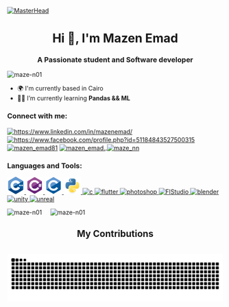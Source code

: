 [![MasterHead](https://storage.googleapis.com/replit/images/1686628398900_9650e8f289c3333cdff29f8d00a77e06.gif)](https://rishavchanda.io)
<h1 align="center">Hi 👋, I'm Mazen Emad</h1>
<h3 align="center">A Passionate student and Software developer</h3>

<p align="left"> <img src="https://komarev.com/ghpvc/?username=maze-n01&label=Profile%20views&color=1F75FE&style=badge" alt="maze-n01" /> </p>

- 🌍 I'm currently based in Cairo
- 👨‍💻 I’m currently learning **Pandas && ML**

<h3 align="left">Connect with me:</h3>
<p align="left">


<a href="https://www.linkedin.com/in/mazenemad/" target="blank"><img align="center" src="https://raw.githubusercontent.com/rahuldkjain/github-profile-readme-generator/master/src/images/icons/Social/linked-in-alt.svg" alt="https://www.linkedin.com/in/mazenemad/" height="30" width="40" /></a>
<a href="https://www.facebook.com/profile.php?id=51164848527500315" target="blank"><img align="center" src="https://raw.githubusercontent.com/rahuldkjain/github-profile-readme-generator/master/src/images/icons/Social/facebook.svg" alt="https://www.facebook.com/profile.php?id=51184843527500315" height="30" width="40" /></a>
<a href="https://www.kaggle.com/mazenemad81" target="blank"><img align="center" src="https://raw.githubusercontent.com/rahuldkjain/github-profile-readme-generator/master/src/images/icons/Social/kaggle.svg" alt="mazen_emad81" height="30" width="40" /></a>
<a href="https://codeforces.com/profile/mazen_emad." target="blank"><img align="center" src="https://raw.githubusercontent.com/rahuldkjain/github-profile-readme-generator/master/src/images/icons/Social/codeforces.svg" alt="mazen_emad." height="30" width="40" />
<a href="https://www.hackerrank.com/maze_nn" target="blank"><img align="center" src="https://raw.githubusercontent.com/rahuldkjain/github-profile-readme-generator/master/src/images/icons/Social/hackerrank.svg" alt="maze_nn" height="30" width="40" /></a>
</a>
</p>

<h3 align="left">Languages and Tools:</h3>
<p align="left"> 
  <a href="https://www.w3schools.com/cpp/" target="_blank" rel="noreferrer"> <img src="https://raw.githubusercontent.com/devicons/devicon/master/icons/cplusplus/cplusplus-original.svg" alt="cplusplus" width="40" height="40"/> </a> 
  <a href="https://www.w3schools.com/cs/" target="_blank" rel="noreferrer"> <img src="https://raw.githubusercontent.com/devicons/devicon/master/icons/csharp/csharp-original.svg" alt="csharp" width="40" height="40"/> </a> 
  <a href="https://www.cprogramming.com/" target="_blank" rel="noreferrer"> <img src="https://raw.githubusercontent.com/devicons/devicon/master/icons/c/c-original.svg" alt="c" width="40" height="40"/> </a>  
  <a href="https://www.python.org" target="_blank" rel="noreferrer"> <img src="https://raw.githubusercontent.com/devicons/devicon/master/icons/python/python-original.svg" alt="python" width="40" height="40"/> </a> 
  <a href="https://www.mysql.com/" target="_blank" rel="noreferrer"> <img src="https://images.ctfassets.net/o7xu9whrs0u9/3wmYS3g0nAFXJggA2aQskT/879edc25907953b6d1f30deb7e7f58f7/logo-mysql-mysql-logo-png-images-are-download-crazypng-21.png" alt="c" width="40" height="40"/> </a>
  <a href="https://flutter.dev" target="_blank" rel="noreferrer"> <img src="https://www.vectorlogo.zone/logos/flutterio/flutterio-icon.svg" alt="flutter" width="40" height="40"/> </a> 
  <a href="https://www.photoshop.com/en" target="_blank" rel="noreferrer"> <img src="https://avatars.githubusercontent.com/u/4542585?s=280&v=4" alt="photoshop" width="40" height="40"/> </a>
  <a href="https://www.image-line.com/" target="_blank" rel="noreferrer"> <img src="https://github.com/MAZE-N01/MAZE-N01/assets/129573109/3d34d03a-6d42-492f-b3c5-68d9942947ed" alt="FlStudio" width="40" height="40"/> </a>
  <a href="https://www.blender.org/" target="_blank" rel="noreferrer"> <img src="https://icons.veryicon.com/png/System/Captiva/blender.png" alt="blender" width="40" height="40"/> </a> 
  <a href="https://unity.com/" target="_blank" rel="noreferrer"> <img src="https://github.com/MAZE-N01/MAZE-N01/assets/129573109/25049a11-9975-4366-b8d5-2a55ebffa57e" alt="unity" alt="unity" width="40" height="40"/> </a> 
  <a href="https://unrealengine.com/" target="_blank" rel="noreferrer"> <img src="https://www.pngfind.com/pngs/b/433-4337000_unreal-engine-png.png" alt="unreal" width="40" height="40"/> </a>
<br>



<div class='container'>
<img style="height: auto; width: 55%;" class="img" src="https://github-readme-stats.vercel.app/api?username=maze-n01&show_icons=true&locale=en&theme=blue-green" alt="maze-n01" />
&nbsp;
&nbsp;
<img style="height: auto; width: 40%;" class="img" src="https://github-readme-stats.vercel.app/api/top-langs?username=maze-n01&show_icons=true&locale=en&layout=compact&theme=blue-green" alt="maze-n01" /></div>
</div>

<div align="center">
  <h2>My Contributions</h2>
  <br>
<picture>
  <source media="(prefers-color-scheme: dark)" srcset="https://raw.githubusercontent.com/MAZE-N01/MAZE-N01/output/github-contribution-grid-snake-dark.svg">
  <source media="(prefers-color-scheme: light)" srcset="https://raw.githubusercontent.com/MAZE-N01/MAZE-N01/output/github-contribution-grid-snake.svg">
  <img alt="github contribution grid snake animation" src="https://raw.githubusercontent.com/MAZE-N01/MAZE-N01/output/github-contribution-grid-snake.svg">
</picture>  
  <br/><br/><br/>
</div>
